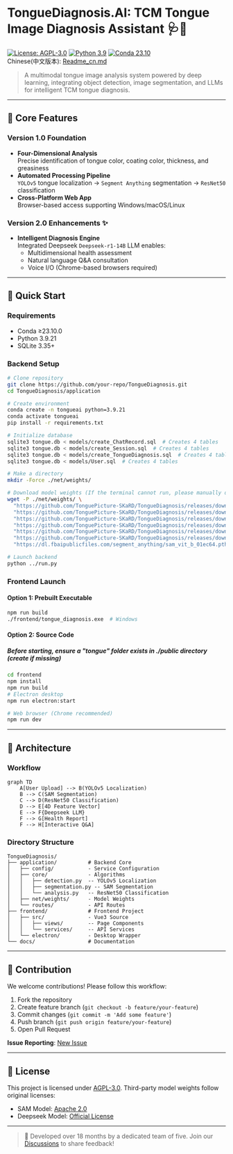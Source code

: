 # TongueDiagnosis.AI: TCM Tongue Image Diagnosis Assistant 🩺🤖

[![License: AGPL-3.0](https://img.shields.io/badge/License-AGPL--3.0-blue.svg)](https://www.gnu.org/licenses/agpl-3.0)
[![Python 3.9](https://img.shields.io/badge/Python-3.9%2B-green.svg)](https://www.python.org/)
[![Conda 23.10](https://img.shields.io/badge/Conda-23.10%2B-blue.svg)](https://docs.conda.io/)   
Chinese(中文版本): [Readme_cn.md](https://github.com/TonguePicture-SKaRD/TongueDiagnosis/blob/master/Document/Readme_cn.md)

> A multimodal tongue image analysis system powered by deep learning, integrating object detection, image segmentation, and LLMs for intelligent TCM tongue diagnosis.

---

## 📌 Core Features

### Version 1.0 Foundation
- **Four-Dimensional Analysis**  
  Precise identification of tongue color, coating color, thickness, and greasiness
- **Automated Processing Pipeline**  
  `YOLOv5` tongue localization → `Segment Anything` segmentation → `ResNet50` classification
- **Cross-Platform Web App**  
  Browser-based access supporting Windows/macOS/Linux

### Version 2.0 Enhancements ✨
- **Intelligent Diagnosis Engine**  
  Integrated Deepseek `Deepseek-r1-14B` LLM enables:
  - Multidimensional health assessment
  - Natural language Q&A consultation
  - Voice I/O (Chrome-based browsers required)

---

## 🚀 Quick Start

### Requirements
- Conda ≥23.10.0
- Python 3.9.21
- SQLite 3.35+

### Backend Setup
```bash
# Clone repository
git clone https://github.com/your-repo/TongueDiagnosis.git
cd TongueDiagnosis/application

# Create environment
conda create -n tongueai python=3.9.21
conda activate tongueai
pip install -r requirements.txt

# Initialize database
sqlite3 tongue.db < models/create_ChatRecord.sql  # Creates 4 tables
sqlite3 tongue.db < models/create_Session.sql  # Creates 4 tables
sqlite3 tongue.db < models/create_TongueDiagnosis.sql  # Creates 4 tables
sqlite3 tongue.db < models/User.sql  # Creates 4 tables

# Make a directory 
mkdir -Force ./net/weights/

# Download model weights (If the terminal cannot run, please manually download the weight file, a total of 7)
wget -P ./net/weights/ \
  "https://github.com/TonguePicture-SKaRD/TongueDiagnosis/releases/download/V1.0_Beta/rot_and_greasy.pth" \
  "https://github.com/TonguePicture-SKaRD/TongueDiagnosis/releases/download/V1.0_Beta/thickness.pth" \
  "https://github.com/TonguePicture-SKaRD/TongueDiagnosis/releases/download/V1.0_Beta/tongue_coat_color.pth" \
  "https://github.com/TonguePicture-SKaRD/TongueDiagnosis/releases/download/V1.0_Beta/tongue_color.pth" \
  "https://github.com/TonguePicture-SKaRD/TongueDiagnosis/releases/download/V1.0_Beta/unet.pth" \
  "https://github.com/TonguePicture-SKaRD/TongueDiagnosis/releases/download/V1.0_Beta/yolov5.pt" \
  "https://dl.fbaipublicfiles.com/segment_anything/sam_vit_b_01ec64.pth"

# Launch backend
python ../run.py
```

### Frontend Launch
#### Option 1: Prebuilt Executable
```bash
npm run build
./frontend/tongue_diagnosis.exe  # Windows
```

#### Option 2: Source Code
##### Before starting, ensure a "tongue" folder exists in ./public directory (create if missing)
```bash
cd frontend
npm install
npm run build
# Electron desktop
npm run electron:start

# Web browser (Chrome recommended)
npm run dev
```

---

## 🧩 Architecture

### Workflow
```mermaid
graph TD
    A[User Upload] --> B(YOLOv5 Localization)
    B --> C(SAM Segmentation)
    C --> D(ResNet50 Classification)
    D --> E[4D Feature Vector]
    E --> F{Deepseek LLM}
    F --> G[Health Report]
    F --> H[Interactive Q&A]
```

### Directory Structure
```
TongueDiagnosis/
├── application/          # Backend Core
│   ├── config/           - Service Configuration
│   ├── core/             - Algorithms
│   │   ├── detection.py  -- YOLOv5 Localization
│   │   ├── segmentation.py -- SAM Segmentation
│   │   └── analysis.py   -- ResNet50 Classification
│   ├── net/weights/      - Model Weights
│   └── routes/           - API Routes
├── frontend/             # Frontend Project
│   ├── src/              - Vue3 Source
│   │   ├── views/        -- Page Components
│   │   └── services/     -- API Services
│   └── electron/         - Desktop Wrapper
└── docs/                 # Documentation
```

---

## 🤝 Contribution

We welcome contributions! Please follow this workflow:
1. Fork the repository
2. Create feature branch (`git checkout -b feature/your-feature`)
3. Commit changes (`git commit -m 'Add some feature'`)
4. Push branch (`git push origin feature/your-feature`)
5. Open Pull Request

**Issue Reporting**: [New Issue](https://github.com/TonguePicture-SKaRD/TongueDiagnosis/issues)

---

## 📜 License

This project is licensed under [AGPL-3.0](LICENSE). Third-party model weights follow original licenses:
- SAM Model: [Apache 2.0](https://github.com/facebookresearch/segment-anything/blob/main/LICENSE)
- Deepseek Model: [Official License](https://www.deepseek.com/terms)

---

> 🌱 Developed over 18 months by a dedicated team of five. Join our [Discussions](https://github.com/TonguePicture-SKaRD/TongueDiagnosis/discussions/20) to share feedback!